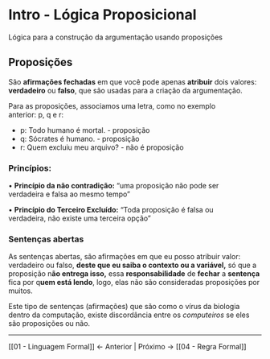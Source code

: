 # Intro - Lógica Proposicional
Lógica para a construção da argumentação usando proposições

## Proposições

São **afirmações fechadas** em que você pode apenas **atribuir** dois valores: **verdadeiro** ou **falso**, que são usadas para a criação da argumentação.

Para as proposições, associamos uma letra, como no exemplo  
anterior: p, q e r:
- p: Todo humano é mortal. - proposição  
- q: Sócrates é humano. - proposição  
- r: Quem excluiu meu arquivo? - não é proposição

### Princípios:  

• **Princípio da não contradição:** “uma proposição não pode ser  
verdadeira e falsa ao mesmo tempo” 

• **Princípio do Terceiro Excluído:** “Toda proposição é falsa ou  
verdadeira, não existe uma terceira opção”

### Sentenças abertas

As sentenças abertas, são afirmações em que eu posso atribuir valor: verdadeiro ou falso, **deste que eu saiba o contexto ou a variável,** só que a proposição n**ão entrega isso,** essa **responsabilidade** de **fechar** a **sentença** fica por q**uem está lendo**, logo, elas não são consideradas proposições por muitos.  

Este tipo de sentenças (afirmações) que são como o vírus da biologia dentro da computação, existe discordância entre os *computeiros*  se eles são proposições ou não.

---

[[01 - Linguagem Formal]] <- Anterior | Próximo -> [[04 - Regra Formal]]